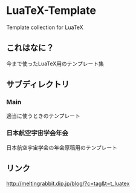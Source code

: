 # LuaTeX-Template
Template collection for LuaTeX

## これはなに？
今まで使ったLuaTeX用のテンプレート集

## サブディレクトリ
### Main
適当に使うときのテンプレート

### 日本航空宇宙学会年会
日本航空宇宙学会の年会原稿用のテンプレート

## リンク
http://meltingrabbit.dip.jp/blog/?c=tag&t=t_luatex

